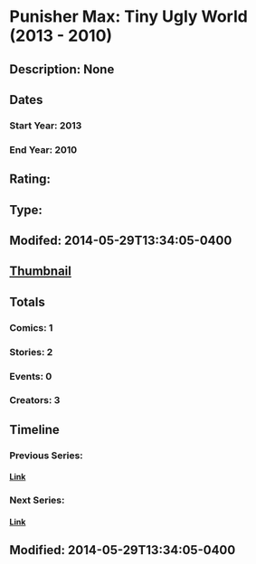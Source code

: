 # Punisher Max: Tiny Ugly World (2013 - 2010)
## Description: None
## Dates
### Start Year: 2013
### End Year: 2010
## Rating: 
## Type: 
## Modifed: 2014-05-29T13:34:05-0400
## [Thumbnail](http://i.annihil.us/u/prod/marvel/i/mg/b/40/image_not_available.jpg)
## Totals
### Comics: 1
### Stories: 2
### Events: 0
### Creators: 3
## Timeline
### Previous Series: 
#### [Link]()
### Next Series: 
#### [Link]()
## Modified: 2014-05-29T13:34:05-0400